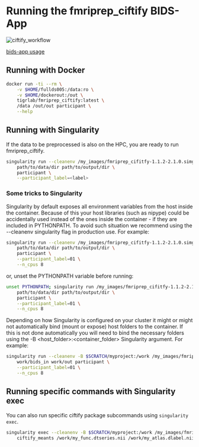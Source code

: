 # Running the fmriprep_ciftify BIDS-App

![ciftify_workflow](_img/CIFTIFY_fig1_2018-05-04.png)

[bids-app usage](usage/fmriprep_ciftify_BIDS-app.md ':include')

## Running with Docker

```sh
docker run -ti --rm \
    -v $HOME/fullds005:/data:ro \
    -v $HOME/dockerout:/out \
    tigrlab/fmriprep_ciftify:latest \
    /data /out/out participant \
    --help
```

## Running with Singularity

If the data to be preprocessed is also on the HPC, you are ready to run fmriprep_ciftify.

```sh
singularity run --cleanenv /my_images/fmriprep_cifitfy-1.1.2-2.1.0.simg \
    path/to/data/dir path/to/output/dir \
    participant \
    --participant_label=<label>
```

### Some tricks to Singularity

Singularity by default exposes all environment variables from the host inside the container. Because of this your host libraries (such as nipype) could be accidentally used instead of the ones inside the container - if they are included in PYTHONPATH. To avoid such situation we recommend using the --cleanenv singularity flag in production use. For example:

```sh
singularity run --cleanenv /my_images/fmriprep_cifitfy-1.1.2-2.1.0.simg \
    path/to/data/dir path/to/output/dir \
    participant \
    --participant_label=01 \
    --n_cpus 8
```
or, unset the PYTHONPATH variable before running:

```sh
unset PYTHONPATH; singularity run /my_images/fmriprep_cifitfy-1.1.2-2.1.0.simg \
    path/to/data/dir path/to/output/dir \
    participant \
    --participant_label=01 \
    --n_cpus 8
```

Depending on how Singularity is configured on your cluster it might or might not automatically bind (mount or expose) host folders to the container. If this is not done automatically you will need to bind the necessary folders using the -B <host_folder>:<container_folder> Singularity argument. For example:

```sh
singularity run --cleanenv -B $SCRATCH/myproject:/work /my_images/fmriprep_cifitfy-1.1.2-2.1.0.simg \
    work/bids_in work/out participant \
    --participant_label=01 \
    --n_cpus 8
```

## Running specific commands with Singularity exec

You can also run specific ciftify package subcommands using `singularity exec`.

```sh
singularity exec --cleanenv -B $SCRATCH/myproject:/work /my_images/fmriprep_cifitfy-1.1.2-2.1.0.simg \
    ciftify_meants /work/my_func.dtseries.nii /work/my_atlas.dlabel.nii

```
